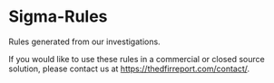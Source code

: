 # Sigma-Rules
Rules generated from our investigations.

If you would like to use these rules in a commercial or closed source solution, please contact us at https://thedfirreport.com/contact/.
